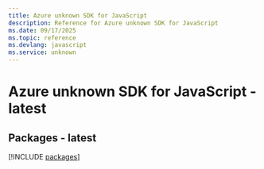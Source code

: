 ```yaml
---
title: Azure unknown SDK for JavaScript
description: Reference for Azure unknown SDK for JavaScript
ms.date: 09/17/2025
ms.topic: reference
ms.devlang: javascript
ms.service: unknown
---
```

# Azure unknown SDK for JavaScript - latest
## Packages - latest
[!INCLUDE [packages](unknown-index.md)]